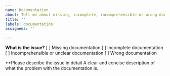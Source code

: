 ```yaml
---
name: Documentation
about: Tell me about missing, incomplete, incomprehensible or wrong documentation
title: ''
labels: documentation
assignees: ''

---
```


**What is the issue?**
[ ] Missing documentation
[ ] Incomplete documentation
[ ] Incomprehensible or unclear documentation
[ ] Wrong documentation

**Please describe the issue in detail
A clear and concise description of what the problem with the documentation is.
